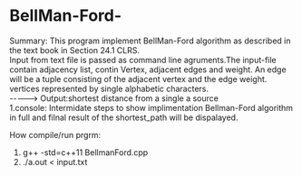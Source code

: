 # BellMan-Ford-
 Summary: 
 This program implement BellMan-Ford algorithm as described in the text book in Section 24.1 CLRS.   
 Input from text file is passed as command line agruments.The input-file contain adjacency list, contin Vertex, 
 adjacent edges and weight. An edge will be a tuple consisting of the adjacent vertex and the edge weight. vertices represented by single alphabetic characters.   
 -----> Output:shortest distance from a single a source       
 1.console: Intermidate steps to show implimentation Bellman-Ford algorithm in full and filnal result of the shortest_path 
 will be dispalayed.    
 
 How compile/run prgrm:    
 1. g++ -std=c++11 BellmanFord.cpp  
 2. ./a.out < input.txt
